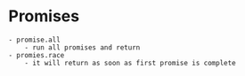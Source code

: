 # Promises
    - promise.all
        - run all promises and return
    - promies.race
        - it will return as soon as first promise is complete